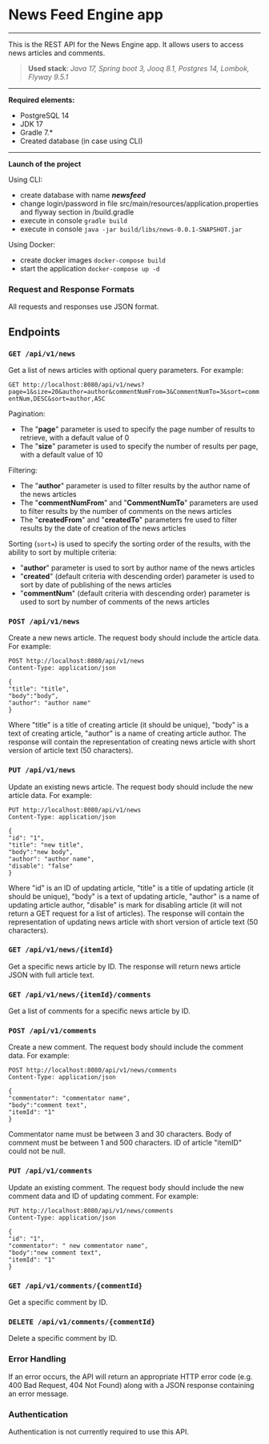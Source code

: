 # News Feed Engine app
***

This is the REST API for the News Engine app. It allows users to access news articles and  comments.

> **Used stack**: _Java 17, Spring boot 3, Jooq 8.1, Postgres 14, Lombok, Flyway 9.5.1_

***
**Required elements:**
* PostgreSQL 14
* JDK 17
* Gradle 7.*
* Created database (in case using CLI)
***
**Launch of the project**

Using CLI:

* create database with name ***newsfeed***
* change login/password in file src/main/resources/application.properties and flyway section in /build.gradle
* execute in console `gradle build`
* execute in console  `java -jar build/libs/news-0.0.1-SNAPSHOT.jar`

Using Docker:
* create docker images `docker-compose build`
* start the application `docker-compose up -d`

### Request and Response Formats
All requests and responses use JSON format.
## Endpoints
 ### `GET /api/v1/news`
Get a list of news articles with optional query parameters. For example:

`GET http://localhost:8080/api/v1/news?page=1&size=20&author=author&commentNumFrom=3&CommentNumTo=3&sort=commentNum,DESC&sort=author,ASC`

Pagination: 
*  The "**page**" parameter is used to specify the page number of results to retrieve, with a default value of 0
* The "**size**" parameter is used to specify the number of results per page, with a default value of 10

Filtering:
* The "**author**" parameter is used to filter results by the author name of the news articles
* The "**commentNumFrom**" and "**CommentNumTo**" parameters are used to filter results by the number of comments on the news articles
* The "**createdFrom**" and "**createdTo**" parameters fre used to filter results by the date of creation of the news articles

Sorting (`sort=`) is used to specify the sorting order of the results, with the ability to sort by multiple criteria:
*  "**author**" parameter is used to sort by author name of the news articles
*  "**created**" (default criteria with descending order) parameter is used to sort by date of publishing of the news articles 
*  "**commentNum**" (default criteria with descending order) parameter is used to sort by number of comments of the news articles 

### `POST /api/v1/news`

Create a new news article. The request body should include the article data. For example:
```
POST http://localhost:8080/api/v1/news
Content-Type: application/json

{
"title": "title",
"body":"body",
"author": "author name"
}
```
Where "title" is a title of creating article (it should be unique), "body" is a text of creating article, "author"
is a name of creating article author. The response will contain the representation of creating news article with short version of article text (50 characters).
### `PUT /api/v1/news`
Update an existing news article. The request body should include the new article data. For example:
```
PUT http://localhost:8080/api/v1/news
Content-Type: application/json

{
"id": "1",
"title": "new title",
"body":"new body",
"author": "author name",
"disable": "false"
}
```
Where "id" is an ID of updating article, "title" is a title of updating article (it should be unique), "body" is a text of updating article, "author" 
is a name of updating article author, "disable" is mark for disabling article (it will not return a GET request for a list of articles).
The response will contain the representation of updating news article with short version of article text (50 characters).


### `GET /api/v1/news/{itemId}`
Get a specific news article by ID. The response will return news article JSON with full article text.

### `GET /api/v1/news/{itemId}/comments`
Get a list of comments for a specific news article by ID.

### `POST /api/v1/comments`
Create a new comment. The request body should include the comment data. For example:
```
POST http://localhost:8080/api/v1/news/comments
Content-Type: application/json

{
"commentator": "commentator name",
"body":"comment text",
"itemId": "1"
}
```
Commentator name must be between 3 and 30 characters. Body of comment must be between 1 and 500 characters. ID of article "itemID"
could not be null. 

### `PUT /api/v1/comments`
Update an existing comment. The request body should include the new comment data and ID of updating comment. For example:
```
PUT http://localhost:8080/api/v1/news/comments
Content-Type: application/json

{
"id": "1",
"commentator": " new commentator name",
"body":"new comment text", 
"itemId": "1"
}
```

### `GET /api/v1/comments/{commentId}`
Get a specific comment by ID.

### `DELETE /api/v1/comments/{commentId}`
Delete a specific comment by ID.

### Error Handling
If an error occurs, the API will return an appropriate HTTP error code (e.g. 400 Bad Request, 404 Not Found) along with a JSON response containing an error message.

### Authentication
Authentication is not currently required to use this API.
